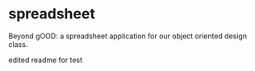 # spreadsheet
Beyond gOOD: a spreadsheet application for our object oriented design class.

edited readme for test